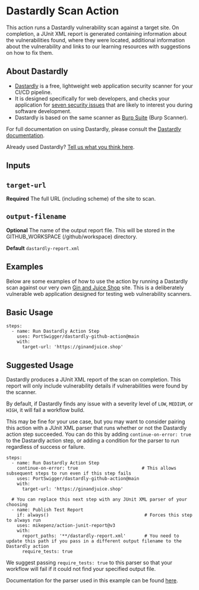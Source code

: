 # Dastardly Scan Action

This action runs a Dastardly vulnerability scan against a target site. On completion, a JUnit XML report is generated containing information about the vulnerabilities found, where
they were located, additional information about the vulnerability and links to our learning resources with suggestions on how to fix them.

## About Dastardly

- [Dastardly](https://portswigger.net/burp/dastardly) is a free, lightweight web application security scanner for your CI/CD pipeline.
- It is designed specifically for web developers, and checks your application for [seven security issues](https://portswigger.net/burp/dastardly/scan-checks) that are likely to interest you during software development.
- Dastardly is based on the same scanner as [Burp Suite](https://portswigger.net/burp) (Burp Scanner).

For full documentation on using Dastardly, please consult the [Dastardly documentation](https://portswigger.net/burp/documentation/dastardly).

Already used Dastardly? [Tell us what you think here](https://forms.gle/8Va7ombB793HqFKw5).

## Inputs

## `target-url`

**Required** The full URL (including scheme) of the site to scan.

## `output-filename`

**Optional** The name of the output report file. This will be stored in the GITHUB_WORKSPACE (/github/workspace) directory.

**Default** `dastardly-report.xml`

## Examples
Below are some examples of how to use the action by running a Dastardly scan against our very own [Gin and Juice Shop](https://ginandjuice.shop) site. This is a deliberately
vulnerable web application designed for testing web vulnerability scanners.

## Basic Usage
```
steps:
  - name: Run Dastardly Action Step
    uses: PortSwigger/dastardly-github-action@main
    with:
      target-url: 'https://ginandjuice.shop'
```

## Suggested Usage
Dastardly produces a JUnit XML report of the scan on completion. This report will only include vulnerability details if vulnerabilities were found by the scanner.

By default, if Dastardly finds any issue with a severity level of `LOW`, `MEDIUM`, or `HIGH`, it will fail a workflow build.

This may be fine for your use case, but you may want to consider pairing this action with a JUnit XML parser that runs whether or not the Dastardly action step succeeded. You can
do this by adding `continue-on-error: true` to the Dastardly action step, or adding a condition for the parser to run regardless of success or failure.

```
steps:
  - name: Run Dastardly Action Step
    continue-on-error: true                        # This allows subsequent steps to run even if this step fails
    uses: PortSwigger/dastardly-github-action@main
    with:
      target-url: 'https://ginandjuice.shop'

  # You can replace this next step with any JUnit XML parser of your choosing
  - name: Publish Test Report
    if: always()                                    # Forces this step to always run
    uses: mikepenz/action-junit-report@v3
    with:
      report_paths: '**/dastardly-report.xml'       # You need to update this path if you pass in a different output filename to the Dastardly action
      require_tests: true
```

We suggest passing `require_tests: true` to this parser so that your workflow will fail if it could not find your specified output file.


Documentation for the parser used in this example can be found [here](https://github.com/marketplace/actions/junit-report-action).
